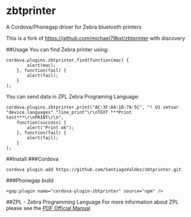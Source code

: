 # zbtprinter
A Cordova/Phonegap driver for Zebra bluetooth printers

This is a fork of https://github.com/michael79bxl/zbtprinter with discovery

##Usage
You can find Zebra printer using:

```
cordova.plugins.zbtprinter.find(function(mac) { 
        alert(mac); 
    }, function(fail) { 
        alert(fail); 
    }
);
```

You can send data in ZPL Zebra Programing Language:

```
cordova.plugins.zbtprinter.print("AC:3F:A4:1D:7A:5C", "! U1 setvar "device.languages" "line_print"\r\nTEXT ***Print test***\r\nPRINT\r\n",
    function(success) { 
        alert("Print ok"); 
    }, function(fail) { 
        alert(fail); 
    }
);
```

##Install
###Cordova

```
cordova plugin add https://github.com/SantiagoValdez/zbtprinter.git
```

###Phonegap build

```
<gap:plugin name="cordova-plugin-zbtprinter" source="npm" />
```


##ZPL - Zebra Programming Language
For more information about ZPL please see the  [PDF Official Manual](https://support.zebra.com/cpws/docs/zpl/zpl_manual.pdf)
